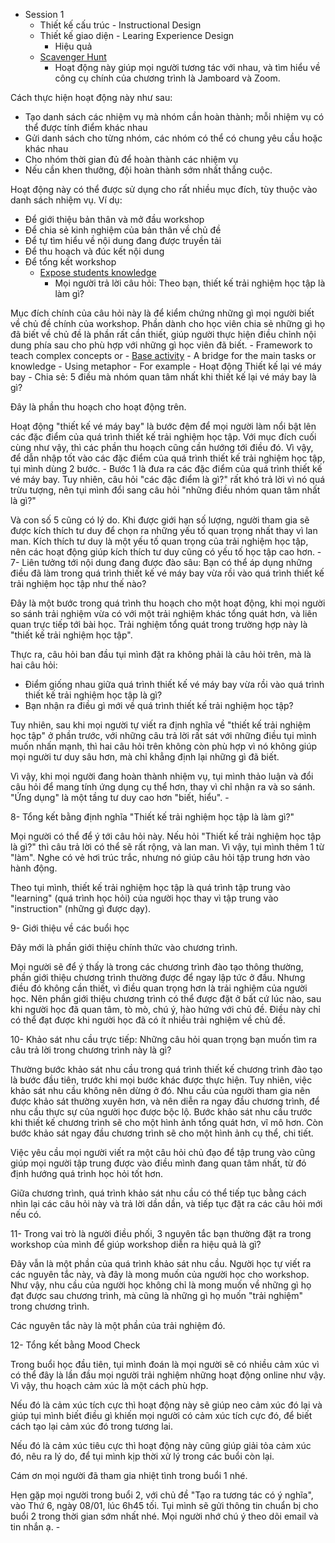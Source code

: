 - Session 1
    - Thiết kế cấu trúc - Instructional Design
    - Thiết kế giao diện - Learing Experience Design
        - Hiệu quả
    - [Scavenger Hunt](<Scavenger Hunt.md>)
        - Hoạt động này giúp mọi người tương tác với nhau, và tìm hiểu về công cụ chính của chương trình là Jamboard và Zoom.

Cách thực hiện hoạt động này như sau:
- Tạo danh sách các nhiệm vụ mà nhóm cần hoàn thành; mỗi nhiệm vụ có thể được tính điểm khác nhau
- Gửi danh sách cho từng nhóm, các nhóm có thể có chung yêu cầu hoặc khác nhau
- Cho nhóm thời gian đủ để hoàn thành các nhiệm vụ
- Nếu cần khen thưởng, đội hoàn thành sớm nhất thắng cuộc.

Hoạt động này có thể được sử dụng cho rất nhiều mục đích, tùy thuộc vào danh sách nhiệm vụ. Ví dụ:
- Để giới thiệu bản thân và mở đầu workshop
- Để chia sẻ kinh nghiệm của bản thân về chủ đề
- Để tự tìm hiểu về nội dung đang được truyền tải
- Để thu hoạch và đúc kết nội dung
- Để tổng kết workshop
    - [Expose students knowledge](<Expose students knowledge.md>)
        - Mọi người trả lời câu hỏi: Theo bạn, thiết kế trải nghiệm học tập là làm gì?

Mục đích chính của câu hỏi này là để kiểm chứng những gì mọi người biết về chủ đề chính của workshop. Phần dành cho học viên chia sẻ những gì họ đã biết về chủ đề là phần rất cần thiết, giúp người thực hiện điều chỉnh nội dung phía sau cho phù hợp với những gì học viên đã biết.
    - Framework to teach complex concepts or 
    - [Base activity](<Base activity.md>)
        - A bridge for the main tasks or knowledge
        - Using metaphor
        - For example
            - Hoạt động Thiết kế lại vé máy bay
                - Chia sẻ: 5 điều mà nhóm quan tâm nhất khi thiết kế lại vé máy bay là gì?

Đây là phần thu hoạch cho hoạt động trên.

Hoạt động "thiết kế vé máy bay" là bước đệm để mọi người làm nổi bật lên các đặc điểm của quá trình thiết kế trải nghiệm học tập. Với mục đích cuối cùng như vậy, thì các phần thu hoạch cũng cần hướng tới điều đó. Vì vậy, để dẫn nhập tốt vào các đặc điểm của quá trình thiết kế trải nghiệm học tập, tụi mình dùng 2 bước.
                - Bước 1 là đưa ra các đặc điểm của quá trình thiết kế vé máy bay. Tuy nhiên, câu hỏi "các đặc điểm là gì?" rất khó trả lời vì nó quá trừu tượng, nên tụi mình đổi sang câu hỏi "những điều nhóm quan tâm nhất là gì?"

Và con số 5 cũng có lý do. Khi được giới hạn số lượng, người tham gia sẽ được kích thích tư duy để chọn ra những yếu tố quan trọng nhất thay vì lan man. Kích thích tư duy là một yếu tố quan trọng của trải nghiệm học tập, nên các hoạt động giúp kích thích tư duy cũng có yếu tố học tập cao hơn.
    - 7- Liên tưởng tới nội dung đang được đào sâu: Bạn có thể áp dụng những điều đã làm trong quá trình thiết kế vé máy bay vừa rồi vào quá trình thiết kế trải nghiệm học tập như thế nào?

Đây là một bước trong quá trình thu hoạch cho một hoạt động, khi mọi người so sánh trải nghiệm vừa có với một trải nghiệm khác tổng quát hơn, và liên quan trực tiếp tới bài học. Trải nghiệm tổng quát trong trường hợp này là "thiết kế trải nghiệm học tập".

Thực ra, câu hỏi ban đầu tụi mình đặt ra không phải là câu hỏi trên, mà là hai câu hỏi:
- Điểm giống nhau giữa quá trình thiết kế vé máy bay vừa rồi vào quá trình thiết kế trải nghiệm học tập là gì?
- Bạn nhận ra điều gì mới về quá trình thiết kế trải nghiệm học tập?

Tuy nhiên, sau khi mọi người tự viết ra định nghĩa về "thiết kế trải nghiệm học tập" ở phần trước, với những câu trả lời rất sát với những điều tụi mình muốn nhấn mạnh, thì hai câu hỏi trên không còn phù hợp vì nó không giúp mọi người tư duy sâu hơn, mà chỉ khẳng định lại những gì đã biết.

Vì vậy, khi mọi người đang hoàn thành nhiệm vụ, tụi mình thảo luận và đổi câu hỏi để mang tính ứng dụng cụ thể hơn, thay vì chỉ nhận ra và so sánh. "Ứng dụng" là một tầng tư duy cao hơn "biết, hiểu".
    - 

8- Tổng kết bằng định nghĩa "Thiết kế trải nghiệm học tập là làm gì?"

Mọi người có thể để ý tới câu hỏi này. Nếu hỏi "Thiết kế trải nghiệm học tập là gì?" thì câu trả lời có thể sẽ rất rộng, và lan man. Vì vậy, tụi mình thêm 1 từ "làm". Nghe có vẻ hơi trúc trắc, nhưng nó giúp câu hỏi tập trung hơn vào hành động.

Theo tụi mình, thiết kế trải nghiệm học tập là quá trình tập trung vào "learning" (quá trình học hỏi) của người học thay vì tập trung vào "instruction" (những gì được dạy).

9- Giới thiệu về các buổi học

Đây mới là phần giới thiệu chính thức vào chương trình.

Mọi người sẽ để ý thấy là trong các chương trình đào tạo thông thường, phần giới thiệu chương trình thường được để ngay lập tức ở đầu. Nhưng điều đó không cần thiết, vì điều quan trọng hơn là trải nghiệm của người học. Nên phần giới thiệu chương trình có thể được đặt ở bất cứ lúc nào, sau khi người học đã quan tâm, tò mò, chú ý, hào hứng với chủ đề. Điều này chỉ có thể đạt được khi người học đã có ít nhiều trải nghiệm về chủ đề.

10- Khảo sát nhu cầu trực tiếp: Những câu hỏi quan trọng bạn muốn tìm ra câu trả lời trong chương trình này là gì?

Thường bước khảo sát nhu cầu trong quá trình thiết kế chương trình đào tạo là bước đầu tiên, trước khi mọi bước khác được thực hiện. Tuy nhiên, việc khảo sát nhu cầu không nên dừng ở đó. Nhu cầu của người tham gia nên được khảo sát thường xuyên hơn, và nên diễn ra ngay đầu chương trình, để nhu cầu thực sự của người học được bộc lộ. Bước khảo sát nhu cầu trước khi thiết kế chương trình sẽ cho một hình ảnh tổng quát hơn, vĩ mô hơn. Còn bước khảo sát ngay đầu chương trình sẽ cho một hình ảnh cụ thể, chi tiết.

Việc yêu cầu mọi người viết ra một câu hỏi chủ đạo để tập trung vào cũng giúp mọi người tập trung được vào điều mình đang quan tâm nhất, từ đó định hướng quá trình học hỏi tốt hơn.

Giữa chương trình, quá trình khảo sát nhu cầu có thể tiếp tục bằng cách nhìn lại các câu hỏi này và trả lời dần dần, và tiếp tục đặt ra các câu hỏi mới nếu có.

11- Trong vai trò là người điều phối, 3 nguyên tắc bạn thường đặt ra trong workshop của mình để giúp workshop diễn ra hiệu quả là gì?

Đây vẫn là một phần của quá trình khảo sát nhu cầu. Người học tự viết ra các nguyên tắc này, và đây là mong muốn của người học cho workshop. Như vậy, nhu cầu của người học không chỉ là mong muốn về những gì họ đạt được sau chương trình, mà cũng là những gì họ muốn "trải nghiệm" trong chương trình.

Các nguyên tắc này là một phần của trải nghiệm đó.

12- Tổng kết bằng Mood Check

Trong buổi học đầu tiên, tụi mình đoán là mọi người sẽ có nhiều cảm xúc vì có thể đây là lần đầu mọi người trải nghiệm những hoạt động online như vậy. Vì vậy, thu hoạch cảm xúc là một cách phù hợp. 

Nếu đó là cảm xúc tích cực thì hoạt động này sẽ giúp neo cảm xúc đó lại và giúp tụi mình biết điều gì khiến mọi người có cảm xúc tích cực đó, để biết cách tạo lại cảm xúc đó trong tương lai.

Nếu đó là cảm xúc tiêu cực thì hoạt động này cũng giúp giải tỏa cảm xúc đó, nêu ra lý do, để tụi mình kịp thời xử lý trong các buổi còn lại.


Cám ơn mọi người đã tham gia nhiệt tình trong buổi 1 nhé.

Hẹn gặp mọi người trong buổi 2, với chủ đề "Tạo ra tương tác có ý nghĩa", vào Thứ 6, ngày 08/01, lúc 6h45 tối. Tụi mình sẽ gửi thông tin chuẩn bị cho buổi 2 trong thời gian sớm nhất nhé. Mọi người nhớ chú ý theo dõi email và tin nhắn ạ.
    - 
